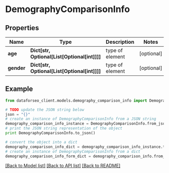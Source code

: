 # DemographyComparisonInfo


## Properties

Name | Type | Description | Notes
------------ | ------------- | ------------- | -------------
**age** | **Dict[str, Optional[List[Optional[int]]]]** | type of element | [optional] 
**gender** | **Dict[str, Optional[List[Optional[int]]]]** | type of element | [optional] 

## Example

```python
from dataforseo_client.models.demography_comparison_info import DemographyComparisonInfo

# TODO update the JSON string below
json = "{}"
# create an instance of DemographyComparisonInfo from a JSON string
demography_comparison_info_instance = DemographyComparisonInfo.from_json(json)
# print the JSON string representation of the object
print DemographyComparisonInfo.to_json()

# convert the object into a dict
demography_comparison_info_dict = demography_comparison_info_instance.to_dict()
# create an instance of DemographyComparisonInfo from a dict
demography_comparison_info_form_dict = demography_comparison_info.from_dict(demography_comparison_info_dict)
```
[[Back to Model list]](../README.md#documentation-for-models) [[Back to API list]](../README.md#documentation-for-api-endpoints) [[Back to README]](../README.md)


